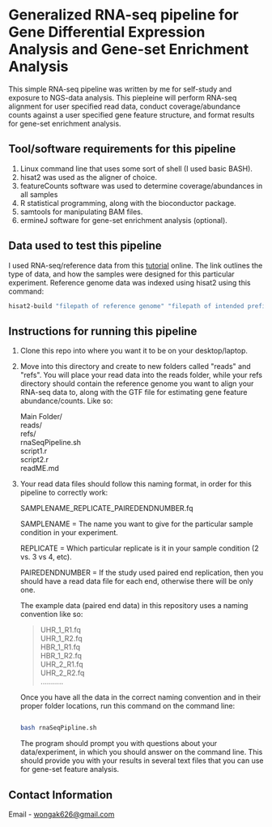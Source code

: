 # Generalized RNA-seq pipeline for Gene Differential Expression Analysis and Gene-set Enrichment Analysis

This simple RNA-seq pipeline was written by me for self-study and exposure to NGS-data analysis. This piepleine will
perform RNA-seq alignment for user specified read data, conduct coverage/abundance counts against a user specified
gene feature structure, and format results for gene-set enrichment analysis.

## Tool/software requirements for this pipeline
1. Linux command line that uses some sort of shell (I used basic BASH).
2. hisat2 was used as the aligner of choice.
3. featureCounts software was used to determine coverage/abundances in all samples
4. R statistical programming, along with the bioconductor package.
5. samtools for manipulating BAM files.
6. ermineJ software for gene-set enrichment analysis (optional).

## Data used to test this pipeline
I used RNA-seq/reference data from this [tutorial](https://github.com/griffithlab/rnaseq_tutorial/wiki/RNAseq-Data) online. 
The link outlines the type of data, and how the samples were designed for this particular experiment. Reference genome 
data was indexed using hisat2 using this command: 

```bash
hisat2-build "filepath of reference genome" "filepath of intended prefix index files"
```

## Instructions for running this pipeline
1. Clone this repo into where you want it to be on your desktop/laptop.

2. Move into this directory and create to new folders called "reads" and "refs". You will place your read data into the 
   reads folder, while your refs directory should contain the reference genome you want to align your RNA-seq data to, 
   along with the GTF file for estimating gene feature abundance/counts. Like so:

   Main Folder/<br/>
      reads/<br/>
      refs/<br/>
      rnaSeqPipeline.sh<br/>
      script1.r<br/>
      script2.r<br/>
      readME.md<br/>


3. Your read data files should follow this naming format, in order for this pipeline to correctly work:

   SAMPLENAME_REPLICATE_PAIREDENDNUMBER.fq

   SAMPLENAME = The name you want to give for the particular sample condition in your experiment.

   REPLICATE = Which particular replicate is it in your sample condition (2 vs. 3 vs 4, etc). 

   PAIREDENDNUMBER = If the study used paired end replication, then you should have a read data file for each end, otherwise
   there will be only one.

   The example data (paired end data) in this repository uses a naming convention like so:
   
   > UHR_1_R1.fq<br/>
   > UHR_1_R2.fq<br/>
   > HBR_1_R1.fq<br/>
   > HBR_1_R2.fq<br/>
   > UHR_2_R1.fq<br/>
   > UHR_2_R2.fq<br/>
   > ...........<br/>

   Once you have all the data in the correct naming convention and in their proper folder locations, run this command on the 
   command line:

   ```bash

   bash rnaSeqPipline.sh

   ```
   The program should prompt you with questions about your data/experiment, in which you should answer on the
   command line. This should provide you with your results in several text files that you can use for gene-set 
   feature analysis.



## Contact Information
Email - wongak626@gmail.com